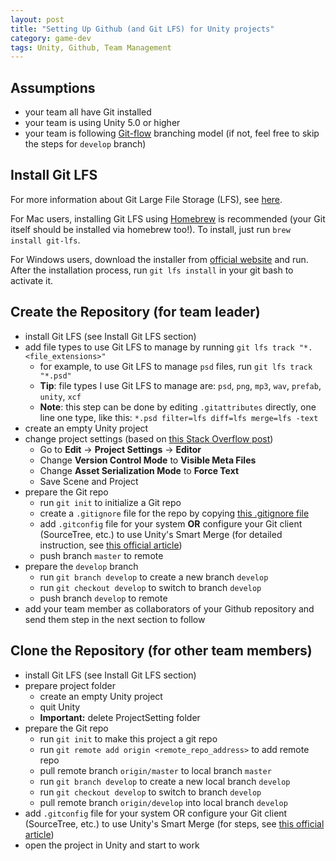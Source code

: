 ```yaml
---
layout: post
title: "Setting Up Github (and Git LFS) for Unity projects"
category: game-dev
tags: Unity, Github, Team Management
---
```


## Assumptions
* your team all have Git installed
* your team is using Unity 5.0 or higher
* your team is following [Git-flow](http://nvie.com/posts/a-successful-git-branching-model/) branching model (if not, feel free to skip the steps for `develop` branch)

## Install Git LFS

For more information about Git Large File Storage (LFS), see [here](https://git-lfs.github.com).

For Mac users, installing Git LFS using [Homebrew](http://brew.sh) is recommended (your Git itself should be installed via homebrew too!). To install, just run `brew install git-lfs`.

For Windows users, download the installer from [official website](https://git-lfs.github.com) and run. After the installation process, run `git lfs install` in your git bash to activate it.

## Create the Repository (for team leader)
* install Git LFS (see Install Git LFS section)
* add file types to use Git LFS to manage by running `git lfs track "*.<file_extensions>"`
	- for example, to use Git LFS to manage `psd` files, run `git lfs track "*.psd"`
	- **Tip**: file types I use Git LFS to manage are: `psd`, `png`, `mp3`, `wav`, `prefab`, `unity`, `xcf`
	- **Note**: this step can be done by editing `.gitattributes` directly, one line one type, like this: `*.psd filter=lfs diff=lfs merge=lfs -text`
* create an empty Unity project
* change project settings (based on [this Stack Overflow post](http://stackoverflow.com/questions/21573405/how-to-prepare-a-unity-project-for-git))
	- Go to **Edit** → **Project Settings** → **Editor**
	- Change **Version Control Mode** to **Visible Meta Files**
	- Change **Asset Serialization Mode** to **Force Text**
	- Save Scene and Project
* prepare the Git repo
	- run `git init` to initialize a Git repo
	- create a `.gitignore` file for the repo by copying [this .gitignore file](https://github.com/github/gitignore/blob/master/Unity.gitignore)
	- add `.gitconfig` file for your system **OR** configure your Git client (SourceTree, etc.) to use Unity's Smart Merge (for detailed instruction, see [this official article](http://docs.unity3d.com/Manual/SmartMerge.html))
	- push branch `master` to remote
* prepare the `develop` branch
	- run `git branch develop` to create a new branch `develop`
	- run `git checkout develop` to switch to branch `develop`
	- push branch `develop` to remote
* add your team member as collaborators of your Github repository and send them step in the next section to follow

## Clone the Repository (for other team members)
* install Git LFS (see Install Git LFS section)
* prepare project folder
	- create an empty Unity project
	- quit Unity
	- **Important:** delete ProjectSetting folder
* prepare the Git repo
	- run `git init` to make this project a git repo
	- run `git remote add origin <remote_repo_address>` to add remote repo
	- pull remote branch `origin/master` to local branch `master`
	- run `git branch develop` to create a new local branch `develop`
	- run `git checkout develop` to switch to branch `develop`
	- pull remote branch `origin/develop` into local branch `develop`
* add `.gitconfig` file for your system OR configure your Git client (SourceTree, etc.) to use Unity's Smart Merge (for steps, see [this official article](http://docs.unity3d.com/Manual/SmartMerge.html))
* open the project in Unity and start to work